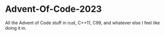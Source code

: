 # Advent-Of-Code-2023
All the Advent of Code stuff in rust, C++11, C99, and whatever else I feel like doing it in.

